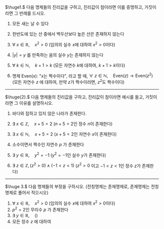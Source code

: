 $\huge1.$ 다음 명제들의 진리값을 구하고, 진리값이 참이라면 이를 증명하고, 거짓이라면 그 
반례를 드시오.

1) 모든 새는 날 수 있다


2) 한반도에 있는 산 중에서 백두산보다 높은 산은 존재하지 않는다


3) $\forall \text{ }x\in \mathbb{R}, \quad x^{2}>0$    (임의의 실수 $x$에 대하여 $x^{2}>0$이다)



4) $|y|=y$ 를 만족하는 음의 실수 $y$는 존재하지 않는다



5) $\forall \text{ }k\in \mathbb{N},\quad k+1>k$    (모든 자연수 $k$에 대하여, $k+1>k$이다)



6) 명제 $\text{Even}(x)$: "$x$는 짝수이다", 라고 할 때,  $\forall \text{ }z\in \mathbb{N},\quad \text{Even}(z)\to\text{Even}(z^{2})$ 
	 (모든 자연수 $z$ 에 대하여, 만약 $z$가 짝수이라면, $z^{2}$도 짝수이다)



---
$\huge{2}.$ 다음 명제들의 진리값을 구하고, 진리값이 참이라면 예시를 들고, 거짓이라면 그 이유를 설명하시오.

1) 바다와 접하고 있지 않은 나라가 존재한다.


2) $\exists \text{ }x\in \mathbb{Z}, \quad x+5=2$     ($n+5=2$인 정수 $n$이 존재한다)



3) $\exists \text{ }x\in \mathbb{N}, \quad x+5=2$    ($x+5=2$인 자연수 $x$이 존재한다)



4) 소수이면서 짝수인 자연수 $p$ 가 존재한다



5) $\exists \text{ }y\in \mathbb{R}, \quad y^{2}=-1$    ($y^{2}=-1$인 실수 $y$가 존재한다)



6) $\exists \text{ }z\in \mathbb{Z}, (z^{2}>0)\land(-1<z<1)$     ($z^{2}>0$ 이고 $-1<z<1$인 정수 $z$가 존재한다)



---
$\huge 3.$ 다음 명제들의 부정을 구하시오. (전칭명제는 존재명제로, 존재명제는 전칭명제로 풀어서 적으시오)

1) $\forall \text{ }x\in \mathbb{R}, \quad x^{2}>0$     (임의의 실수 $x$에 대하여 $x^{2}>0$이다)
2) $p^{2}=2$인 무리수 $p$ 가 존재한다
3) $\exists \text{ }y\in \mathbb{R}, \quad ()$ 
4) 모든 정수 $z$ 에 대하여 

